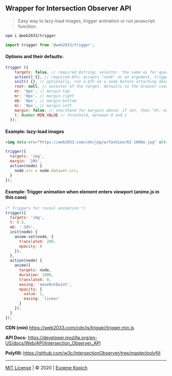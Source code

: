 ## Wrapper for Intersection Observer API

> Easy way to lazy-load images, trigger animation or run javascript function.

```sh
npm i @web2033/trigger
```

```js
import trigger from '@web2033/trigger';
```

#### Options and their defaults:

```js
trigger ({
    targets: false, // required @string; selector, the same as for querySelectorAll(selector)
    action() {}, // required @fn; accepts "node" as an argument, triggered once per node
    init() {}, // optionally, run a @fn on a node before attaching observer to it
    root: null, // ancestor of the target. Defaults to the browser viewport if not specified or if null.
    mt: '0px', // margin-top
    mr: '0px', // margin-right
    mb: '0px', // margin-bottom
    ml: '0px', // margin-left
    margin: false, // shorthand for margins above; if set, then "mt, mr, mb, ml" are ignored
    t: Number.MIN_VALUE // threshold, between 0 and 1
  });
```

#### Example: lazy-load images

```html
<img data-src="https://web2033.com/cdn/jpg/w/fashion/62-1080w.jpg" alt="">
```

```js
trigger({
  targets: 'img',
  margin: '20%',
  action(node) {
    node.src = node.dataset.src;
  }
});
```

#### Example: Trigger animation when element enters viewport (anime.js in this case)

```js
/* Triggers for reveal animation */
trigger({
  targets: 'img',
  t: 0.5,
  mb: '-10%',
  init(node) {
    anime.set(node, {
      translateX: 200,
      opacity: 0
    });
  },
  action(node) {
    anime({
      targets: node,
      duration: 1000,
      translateX: 0,
      easing: 'easeOutQuint',
      opacity: {
        value: 1,
        easing: 'linear'
      }
    });
  }
});
```

**CDN (min)** https://web2033.com/cdn/js/trigger/trigger.min.js

**API Docs:** https://developer.mozilla.org/en-US/docs/Web/API/Intersection_Observer_API

**Polyfill:** https://github.com/w3c/IntersectionObserver/tree/master/polyfill

---

[MIT License](license.md) | © 2020 | [Eugene Kopich](https://twitter.com/web2033)
